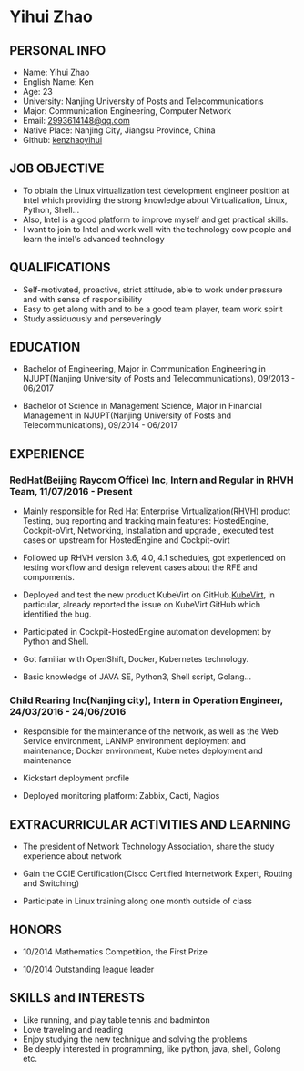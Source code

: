 # Yihui Zhao 

## PERSONAL INFO
* Name: Yihui Zhao
* English Name: Ken
* Age: 23
* University: Nanjing University of Posts and Telecommunications
* Major: Communication Engineering, Computer Network
* Email: 2993614148@qq.com
* Native Place: Nanjing City, Jiangsu Province, China
* Github: [kenzhaoyihui](https://github.com/kenzhaoyihui)

## JOB OBJECTIVE
* To obtain the Linux virtualization test development engineer position at Intel which providing the strong knowledge about Virtualization, Linux, Python, Shell...
* Also, Intel is a good platform to improve myself and get practical skills.
* I want to join to Intel and work well with the technology cow people and learn the intel's advanced technology

## QUALIFICATIONS
* Self-motivated, proactive, strict attitude, able to work under pressure and with sense of responsibility
* Easy to get along with and to be a good team player, team work spirit
* Study assiduously and perseveringly

## EDUCATION
* Bachelor of Engineering, Major in Communication Engineering in NJUPT(Nanjing University of Posts and Telecommunications), 09/2013 - 06/2017

* Bachelor of Science in Management Science, Major in Financial Management in NJUPT(Nanjing University of Posts and Telecommunications), 09/2014 - 06/2017

##  EXPERIENCE
###  RedHat(Beijing Raycom Office) Inc,  Intern and Regular in RHVH Team, 11/07/2016 - Present
 * Mainly responsible for Red Hat Enterprise Virtualization(RHVH) product Testing, bug reporting and tracking main features: HostedEngine, Cockpit-oVirt, Networking, Installation and upgrade , executed test cases  on upstream for HostedEngine and Cockpit-ovirt

 * Followed up RHVH version 3.6, 4.0, 4.1 schedules, got experienced on testing workflow and design relevent cases about the RFE and compoments.
 
 * Deployed and test the new product KubeVirt on GitHub.[KubeVirt](https://github.com/kubevirt/kubevirt), in particular, already reported the issue on KubeVirt GitHub which identified the bug. 
 
 * Participated in Cockpit-HostedEngine automation development by Python and Shell.
 
 * Got familiar with OpenShift, Docker, Kubernetes technology. 
 
 * Basic knowledge of JAVA SE, Python3, Shell script, Golang...
 
### Child Rearing Inc(Nanjing city), Intern in Operation Engineer, 24/03/2016 - 24/06/2016
 * Responsible for the maintenance of the network, as well as the Web Service environment, LANMP environment deployment and maintenance; Docker environment, Kubernetes deployment and maintenance
 
 * Kickstart deployment profile

 * Deployed monitoring platform: Zabbix, Cacti, Nagios 

## EXTRACURRICULAR ACTIVITIES AND LEARNING
 * The president of Network Technology Association, share the study experience about network 

 * Gain the CCIE Certification(Cisco Certified Internetwork Expert, Routing and Switching)

 * Participate in Linux training along one month outside of class

## HONORS
* 10/2014 Mathematics Competition, the First Prize

* 10/2014 Outstanding league leader

## SKILLS and INTERESTS
* Like running, and play table tennis and badminton
* Love traveling and reading
* Enjoy studying the new technique and solving the problems
* Be deeply interested in programming, like python, java, shell, Golong etc.

